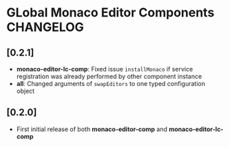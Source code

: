 # GLobal Monaco Editor Components CHANGELOG

## [0.2.1]

* **monaco-editor-lc-comp**: Fixed issue `installMonaco` if service registration was already performed by other component instance
* **all**: Changed arguments of `swapEditors` to one typed configuration object

## [0.2.0]

* First initial release of both **monaco-editor-comp** and **monaco-editor-lc-comp**
